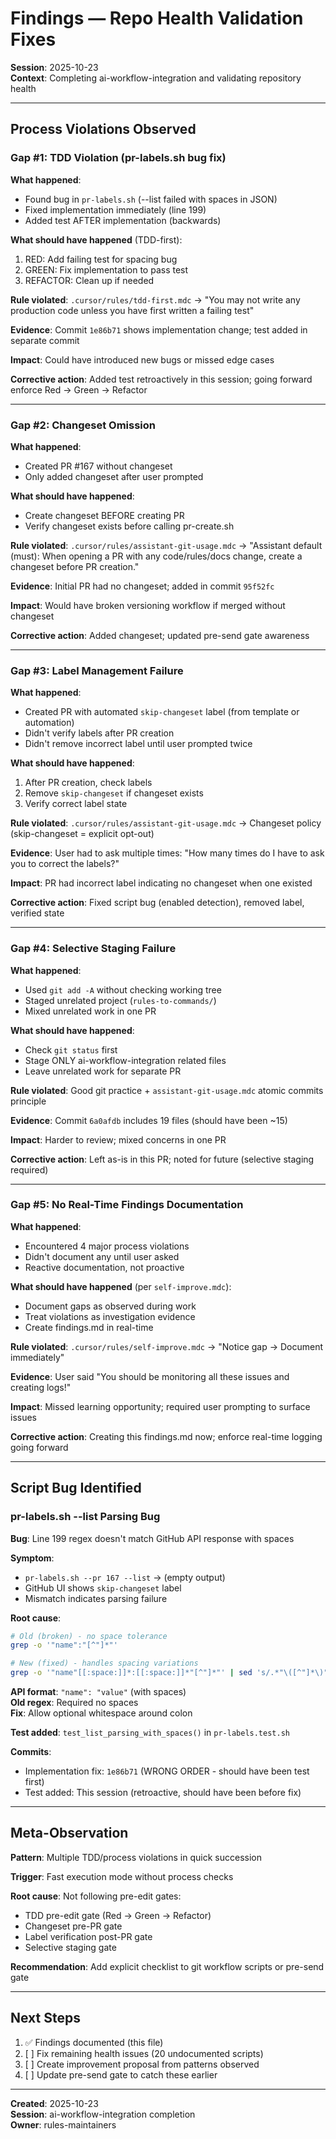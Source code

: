 # Findings — Repo Health Validation Fixes

**Session**: 2025-10-23  
**Context**: Completing ai-workflow-integration and validating repository health

---

## Process Violations Observed

### Gap #1: TDD Violation (pr-labels.sh bug fix)

**What happened**:
- Found bug in `pr-labels.sh` (--list failed with spaces in JSON)
- Fixed implementation immediately (line 199)
- Added test AFTER implementation (backwards)

**What should have happened** (TDD-first):
1. RED: Add failing test for spacing bug
2. GREEN: Fix implementation to pass test
3. REFACTOR: Clean up if needed

**Rule violated**: `.cursor/rules/tdd-first.mdc` → "You may not write any production code unless you have first written a failing test"

**Evidence**: Commit `1e86b71` shows implementation change; test added in separate commit

**Impact**: Could have introduced new bugs or missed edge cases

**Corrective action**: Added test retroactively in this session; going forward enforce Red → Green → Refactor

---

### Gap #2: Changeset Omission

**What happened**:
- Created PR #167 without changeset
- Only added changeset after user prompted

**What should have happened**:
- Create changeset BEFORE creating PR
- Verify changeset exists before calling pr-create.sh

**Rule violated**: `.cursor/rules/assistant-git-usage.mdc` → "Assistant default (must): When opening a PR with any code/rules/docs change, create a changeset before PR creation."

**Evidence**: Initial PR had no changeset; added in commit `95f52fc`

**Impact**: Would have broken versioning workflow if merged without changeset

**Corrective action**: Added changeset; updated pre-send gate awareness

---

### Gap #3: Label Management Failure

**What happened**:
- Created PR with automated `skip-changeset` label (from template or automation)
- Didn't verify labels after PR creation
- Didn't remove incorrect label until user prompted twice

**What should have happened**:
1. After PR creation, check labels
2. Remove `skip-changeset` if changeset exists
3. Verify correct label state

**Rule violated**: `.cursor/rules/assistant-git-usage.mdc` → Changeset policy (skip-changeset = explicit opt-out)

**Evidence**: User had to ask multiple times: "How many times do I have to ask you to correct the labels?"

**Impact**: PR had incorrect label indicating no changeset when one existed

**Corrective action**: Fixed script bug (enabled detection), removed label, verified state

---

### Gap #4: Selective Staging Failure

**What happened**:
- Used `git add -A` without checking working tree
- Staged unrelated project (`rules-to-commands/`)
- Mixed unrelated work in one PR

**What should have happened**:
- Check `git status` first
- Stage ONLY ai-workflow-integration related files
- Leave unrelated work for separate PR

**Rule violated**: Good git practice + `assistant-git-usage.mdc` atomic commits principle

**Evidence**: Commit `6a0afdb` includes 19 files (should have been ~15)

**Impact**: Harder to review; mixed concerns in one PR

**Corrective action**: Left as-is in this PR; noted for future (selective staging required)

---

### Gap #5: No Real-Time Findings Documentation

**What happened**:
- Encountered 4 major process violations
- Didn't document any until user asked
- Reactive documentation, not proactive

**What should have happened** (per `self-improve.mdc`):
- Document gaps as observed during work
- Treat violations as investigation evidence
- Create findings.md in real-time

**Rule violated**: `.cursor/rules/self-improve.mdc` → "Notice gap → Document immediately"

**Evidence**: User said "You should be monitoring all these issues and creating logs!"

**Impact**: Missed learning opportunity; required user prompting to surface issues

**Corrective action**: Creating this findings.md now; enforce real-time logging going forward

---

## Script Bug Identified

### pr-labels.sh --list Parsing Bug

**Bug**: Line 199 regex doesn't match GitHub API response with spaces

**Symptom**:
- `pr-labels.sh --pr 167 --list` → (empty output)
- GitHub UI shows `skip-changeset` label
- Mismatch indicates parsing failure

**Root cause**:
```bash
# Old (broken) - no space tolerance
grep -o '"name":"[^"]*"'

# New (fixed) - handles spacing variations
grep -o '"name"[[:space:]]*:[[:space:]]*"[^"]*"' | sed 's/.*"\([^"]*\)"$/\1/'
```

**API format**: `"name": "value"` (with spaces)  
**Old regex**: Required no spaces  
**Fix**: Allow optional whitespace around colon

**Test added**: `test_list_parsing_with_spaces()` in `pr-labels.test.sh`

**Commits**:
- Implementation fix: `1e86b71` (WRONG ORDER - should have been test first)
- Test added: This session (retroactive, should have been before fix)

---

## Meta-Observation

**Pattern**: Multiple TDD/process violations in quick succession

**Trigger**: Fast execution mode without process checks

**Root cause**: Not following pre-edit gates:
- TDD pre-edit gate (Red → Green → Refactor)
- Changeset pre-PR gate
- Label verification post-PR gate
- Selective staging gate

**Recommendation**: Add explicit checklist to git workflow scripts or pre-send gate

---

## Next Steps

1. ✅ Findings documented (this file)
2. [ ] Fix remaining health issues (20 undocumented scripts)
3. [ ] Create improvement proposal from patterns observed
4. [ ] Update pre-send gate to catch these earlier

---

**Created**: 2025-10-23  
**Session**: ai-workflow-integration completion  
**Owner**: rules-maintainers

